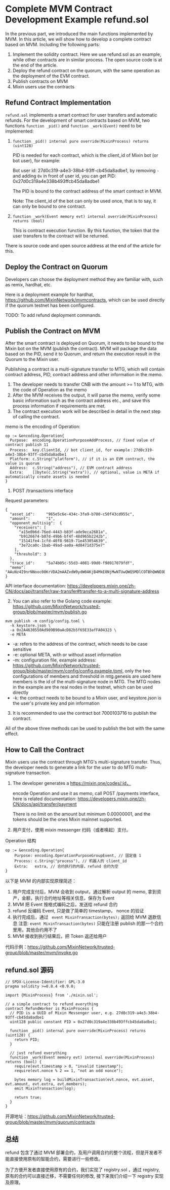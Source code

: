# Complete MVM Contract Development Example refund.sol

In the previous part, we introduced the main functions implemented by MVM. In this article, we will show how to develop a complete contract based on MVM.  Including the following parts:

1. Implement the solidity contract. Here we use refund.sol as an example, while other contracts are in similar process. The open source code is at the end of the article. 
2. Deploy the refund contract on the quorum, with the same operation as the deployment of the EVM contract. 
3. Publish contracts on MVM
4. Mixin users use the contracts 

## Refund Contract Implementation

`refund.sol` implements a smart contract for user transfers and automatic refunds. For the development of smart contracts based on MVM, two functions `function _pid()` and `function _work(Event)` need to be implemented:   

1. `function _pid() internal pure override(MixinProcess) returns (uint128)`

    PID is needed for each contract, which is the client_id of Mixin bot (or bot user), for example:  
    
    Bot user id: 27d0c319-a4e3-38b4-93ff-cb45da8adbe1, by removing `-` and adding `0x` in front of user id, you can get PID: 0x27d0c319a4e338b493ffcb45da8adbe1

    The PID is bound to the contract address of the smart contract in MVM. 

    Note: The client_id of the bot can only be used once, that is to say, it can only be bound to one contract. 
    
2. `function _work(Event memory evt) internal override(MixinProcess) returns (bool)`

    This is contract execution function. By this function, the token that the user transfers to the contract will be returned. 

There is source code and open source address at the end of the article for this.

## Deploy the Contract on Quorum

Developers can choose the deployment method they are familiar with, such as remix, hardhat, etc.

Here is a deployment example for hardhat, https://github.com/MixinNetwork/mvmcontracts, which can be used directly if the quorum testnet has been configured.

TODO: To add refund deployment commands.

## Publish the Contract on MVM

After the smart contract is deployed on Quorum, it needs to be bound to the Mixin bot on the MVM (publish the contract). MVM will package the data based on the PID, send it to Quorum, and return the execution result in the Quorum to the Mixin user. 

Publishing a contract is a multi-signature transfer to MTG, which will contain contract address, PID, contract address and other information in the memo. 

1. The developer needs to transfer CNB with the amount >= 1 to MTG, with the code of Operation as the memo
2. After the MVM receives the output, it will parse the memo, verify some basic information such as the contract address etc., and save this process information if requirements are met.   
3. The contract execution work will be described in detail in the next step of calling the contract.  

memo is the encoding of Operation:

```
op := &encoding.Operation{
  Purpose:  encoding.OperationPurposeAddProcess, // fixed value of contract publish 11
  Process:  key.ClientId, // bot client_id, for example：27d0c319-a4e3-38b4-93ff-cb45da8adbe1 
  Platform: c.String("platform"), // if it is an EVM contract, the value is quorum
  Address:  c.String("address"), // EVM contract address
  Extra:    []byte(c.String("extra")), // optional, value is META if automatically create assets is needed 
}
```

1. POST /transactions interface

  Request parameters:

  ```
  {
    "asset_id":     "965e5c6e-434c-3fa9-b780-c50f43cd955c",
    "amount":       "1",
    "opponent_multisig":  {
      "receivers": [
        "a15e0b6d-76ed-4443-b83f-ade9eca2681a",
        "b9126674-b07d-49b6-bf4f-48d965b2242b",
        "15141fe4-1cfd-40f8-9819-71e453054639",
        "3e72ca0c-1bab-49ad-aa0a-4d8471d375e7"
      ],
      "threshold": 3
    },
    "trace_id":     "5a74b05c-55d3-4081-99d0-f98917079fdf",
    "memo":         "AAuNz4I9nrNNooc08KrVDA2mAAZxdW9ydW0AKjB4MkE0NjMwNTUwQWQ5MDlCOTBhQWNEODJiNWY2NUUzM2FmRkEwNDMyMwAETUVUQQ",
  }
  ```

  API interface documentation: https://developers.mixin.one/zh-CN/docs/api/transfer/raw-transfer#transfer-to-a-multi-signature-address


2. You can also refer to the Golang code example: https://github.com/MixinNetwork/trusted-group/blob/master/mvm/publish.go

  ```
  mvm publish -m config/config.toml \
    -k keystore.json \
    -a 0x2A4630550Ad909B90aAcD82b5f65E33afFA04323 \
    -e META
  ```

  * -a: refers to the address of the contract, which needs to be case sensitive
  * -e: optional META, with or without asset information
  * -m: configuration file, example address: https://github.com/MixinNetwork/trusted-group/blob/master/mvm/config/config.example.toml, only the two configurations of members and threshold in mtg.genesis are used here
  members is the id of the multi-signature node in MTG. The MTG nodes in the example are the real nodes in the testnet, which can be used directly  
  * -k: the contract needs to be bound to a Mixin user, and keystore.json is the user's private key and pin information 

3. It is recommended to use the contract bot 7000103716 to publish the contract.

All of the above three methods can be used to publish the bot with the same effect.

## How to Call the Contract

Mixin users use the contract through MTG's multi-signature transfer. Thus, the developer needs to generate a link for the user to do MTG multi-signature transaction. 

1. The developer generates a https://mixin.one/codes/:id，
	
   encode Operation and use it as memo, call POST /payments interface, here is related documentation:
   https://developers.mixin.one/zh-CN/docs/api/transfer/payment

   There is no limit on the amount but minimum 0.00000001, and the tokens should be the ones Mixin mainnet supported. 

2. 用户支付，使用 mixin messenger 扫码（或者唤起）支付。

Operation 结构

```
op := &encoding.Operation{
	Purpose: encoding.OperationPurposeGroupEvent, // 固定值 1
	Process: c.String("process"), // 机器人的 client_id
	Extra:   extra, // 合约执行的内容，refund 合约为空
}
```

以下是 MVM 的内部实现原理简述：

1. 用户完成支付后，MVM 会收到 output，通过解析 output 的 memo, 拿到资产，金额，执行合约地址等相关信息，保存为 Event
2. MVM 把 Event 按格式编码之后，发送给 refund 合约
3. refund 反编码 Event, 只是做了简单的 timestamp， nonce 的验证
4. 执行完成后，通过 ` event MixinTransaction(bytes);`  返回给 MVM 退款信息
   注意: `event MixinTransaction(bytes)` 只能在注册 publish 的那一个合约里用，其他合约用不了
5. MVM 接收到执行结果后，把 Token 返还给用户

代码示例：https://github.com/MixinNetwork/trusted-group/blob/master/mvm/invoke.go

## refund.sol 源码 

```solidity
// SPDX-License-Identifier: GPL-3.0
pragma solidity >=0.8.4 <0.9.0;

import {MixinProcess} from './mixin.sol';

// a simple contract to refund everything
contract RefundWorker is MixinProcess {
  // PID is a UUID of Mixin Messenger user, e.g. 27d0c319-a4e3-38b4-93ff-cb45da8adbe1
  uint128 public constant PID = 0x27d0c319a4e338b493ffcb45da8adbe1;

  function _pid() internal pure override(MixinProcess) returns (uint128) {
    return PID;
  }

  // just refund everything
  function _work(Event memory evt) internal override(MixinProcess) returns (bool) {
    require(evt.timestamp > 0, "invalid timestamp");
    require(evt.nonce % 2 == 1, "not an odd nonce");

    bytes memory log = buildMixinTransaction(evt.nonce, evt.asset, evt.amount, evt.extra, evt.members);
    emit MixinTransaction(log);

    return true;
  }
}
```

开源地址：https://github.com/MixinNetwork/trusted-group/blob/master/mvm/quorum/contracts

## 总结

refund 包含了通过 MVM 部署合约，及用户调用合约的整个流程，但是开发者不能直接使用原有的智能合约，需要进行一些修改。

为了方便开发者直接使用原有的合约，我们实现了 registry.sol ，通过 registry, 原有的合约可以直接迁移，不需要任何的修改, 接下来我们介绍一下 registry 实现及原理。
